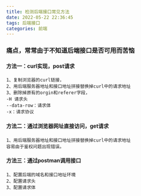 ```yaml
---
title: 检测后端接口常见方法
date: 2022-05-22 22:36:45
tags: 后端接口
categories: 前端
---
```

### 痛点，常常由于不知道后端接口是否可用而苦恼
#### 方法一：curl实现，post请求
    1、复制浏览器的curl链接，
    2、用后端服务器地址和接口地址拼接替换掉curl中的请求地址
    3、删除掉原有的orgin和referer字段，
    -H 请求头
    --data-row：请求体
    -x：请求协议
#### 方法二：通过浏览器网址直接访问，get请求
    1、用后端服务器地址和接口地址拼接替换掉curl中的请求地址
    容易由于鉴权问题出现错误。
#### 方法三：通过postman调用接口
    1、配置后端的域名和接口地址环境
    2、配置请求头
    3、配置请求体
